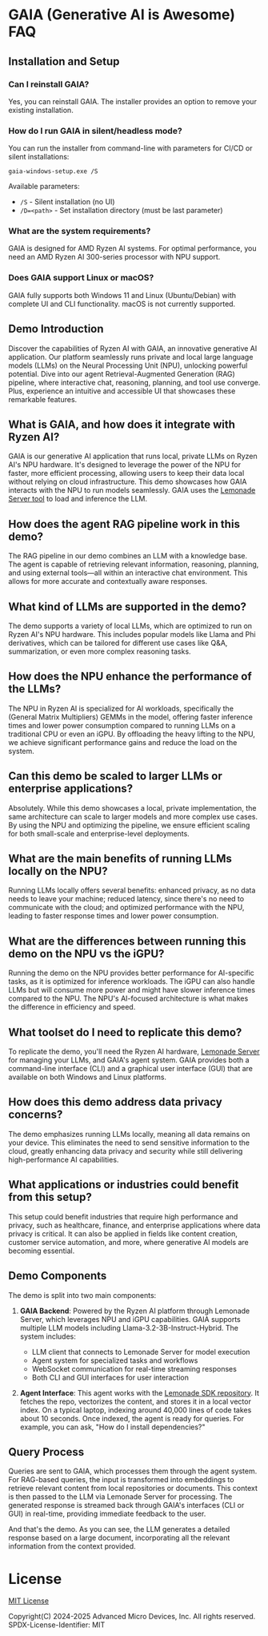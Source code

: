 # GAIA (Generative AI is Awesome) FAQ

## Installation and Setup

### Can I reinstall GAIA?
Yes, you can reinstall GAIA. The installer provides an option to remove your existing installation.

### How do I run GAIA in silent/headless mode?
You can run the installer from command-line with parameters for CI/CD or silent installations:
```
gaia-windows-setup.exe /S
```
Available parameters:
- `/S` - Silent installation (no UI)
- `/D=<path>` - Set installation directory (must be last parameter)

### What are the system requirements?
GAIA is designed for AMD Ryzen AI systems. For optimal performance, you need an AMD Ryzen AI 300-series processor with NPU support.

### Does GAIA support Linux or macOS?
GAIA fully supports both Windows 11 and Linux (Ubuntu/Debian) with complete UI and CLI functionality. macOS is not currently supported.

## Demo Introduction

Discover the capabilities of Ryzen AI with GAIA, an innovative generative AI application. Our platform seamlessly runs private and local large language models (LLMs) on the Neural Processing Unit (NPU), unlocking powerful potential. Dive into our agent Retrieval-Augmented Generation (RAG) pipeline, where interactive chat, reasoning, planning, and tool use converge. Plus, experience an intuitive and accessible UI that showcases these remarkable features.

## What is GAIA, and how does it integrate with Ryzen AI?
GAIA is our generative AI application that runs local, private LLMs on Ryzen AI's NPU hardware. It's designed to leverage the power of the NPU for faster, more efficient processing, allowing users to keep their data local without relying on cloud infrastructure. This demo showcases how GAIA interacts with the NPU to run models seamlessly. GAIA uses the [Lemonade Server tool](https://lemonade-server.ai/) to load and inference the LLM.

## How does the agent RAG pipeline work in this demo?

The RAG pipeline in our demo combines an LLM with a knowledge base. The agent is capable of retrieving relevant information, reasoning, planning, and using external tools—all within an interactive chat environment. This allows for more accurate and contextually aware responses.

## What kind of LLMs are supported in the demo?

The demo supports a variety of local LLMs, which are optimized to run on Ryzen AI's NPU hardware. This includes popular models like Llama and Phi derivatives, which can be tailored for different use cases like Q&A, summarization, or even more complex reasoning tasks.

## How does the NPU enhance the performance of the LLMs?

The NPU in Ryzen AI is specialized for AI workloads, specifically the (General Matrix Multipliers) GEMMs in the model, offering faster inference times and lower power consumption compared to running LLMs on a traditional CPU or even an iGPU. By offloading the heavy lifting to the NPU, we achieve significant performance gains and reduce the load on the system.

## Can this demo be scaled to larger LLMs or enterprise applications?

Absolutely. While this demo showcases a local, private implementation, the same architecture can scale to larger models and more complex use cases. By using the NPU and optimizing the pipeline, we ensure efficient scaling for both small-scale and enterprise-level deployments.

## What are the main benefits of running LLMs locally on the NPU?

Running LLMs locally offers several benefits: enhanced privacy, as no data needs to leave your machine; reduced latency, since there's no need to communicate with the cloud; and optimized performance with the NPU, leading to faster response times and lower power consumption.

## What are the differences between running this demo on the NPU vs the iGPU?

Running the demo on the NPU provides better performance for AI-specific tasks, as it is optimized for inference workloads. The iGPU can also handle LLMs but will consume more power and might have slower inference times compared to the NPU. The NPU's AI-focused architecture is what makes the difference in efficiency and speed.

## What toolset do I need to replicate this demo?

To replicate the demo, you'll need the Ryzen AI hardware, [Lemonade Server](https://lemonade-server.ai/) for managing your LLMs, and GAIA's agent system. GAIA provides both a command-line interface (CLI) and a graphical user interface (GUI) that are available on both Windows and Linux platforms.

## How does this demo address data privacy concerns?

The demo emphasizes running LLMs locally, meaning all data remains on your device. This eliminates the need to send sensitive information to the cloud, greatly enhancing data privacy and security while still delivering high-performance AI capabilities.

## What applications or industries could benefit from this setup?

This setup could benefit industries that require high performance and privacy, such as healthcare, finance, and enterprise applications where data privacy is critical. It can also be applied in fields like content creation, customer service automation, and more, where generative AI models are becoming essential.

## Demo Components

The demo is split into two main components:

1. **GAIA Backend**: Powered by the Ryzen AI platform through Lemonade Server, which leverages NPU and iGPU capabilities. GAIA supports multiple LLM models including Llama-3.2-3B-Instruct-Hybrid. The system includes:
    - LLM client that connects to Lemonade Server for model execution
    - Agent system for specialized tasks and workflows  
    - WebSocket communication for real-time streaming responses
    - Both CLI and GUI interfaces for user interaction

2. **Agent Interface**: This agent works with the [Lemonade SDK repository](https://github.com/lemonade-sdk/lemonade). It fetches the repo, vectorizes the content, and stores it in a local vector index. On a typical laptop, indexing around 40,000 lines of code takes about 10 seconds. Once indexed, the agent is ready for queries. For example, you can ask, "How do I install dependencies?"

## Query Process

Queries are sent to GAIA, which processes them through the agent system. For RAG-based queries, the input is transformed into embeddings to retrieve relevant content from local repositories or documents. This context is then passed to the LLM via Lemonade Server for processing. The generated response is streamed back through GAIA's interfaces (CLI or GUI) in real-time, providing immediate feedback to the user.

And that's the demo. As you can see, the LLM generates a detailed response based on a large document, incorporating all the relevant information from the context provided.

# License

[MIT License](../LICENSE.md)

Copyright(C) 2024-2025 Advanced Micro Devices, Inc. All rights reserved.
SPDX-License-Identifier: MIT